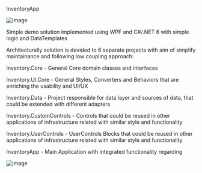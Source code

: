 InventoryApp 

![image](https://github.com/AndreasDeveloperCS/InventoryApp/assets/38625058/5e2c7c1b-0501-4b5d-931f-b4c43c5c616d)

Simple demo solution implemented using WPF and C#/.NET 6 with simple logic and DataTemplates


Architecturally solution is devided to 6 separate projects with aim of simplify maintainance and following low coupling approach:


Inventory.Core - General Core domain classes and interfaces


Inventory.UI.Core - General Styles, Converters and Behaviors that are enriching the usability and UI/UX


Inventory.Data - Project responsible for data layer and sources of data, that could be extended with different adapters


Inventory.CustomControls - Controls that could be reused in other applications of infrastructure related with similar style and functionality


Inventory.UserControls - UserControls Blocks that could be reused in other applications of infrastructure related with similar style and functionality 


InventoryApp - Main Application with integrated functionality regarding  

![image](https://github.com/AndreasDeveloperCS/InventoryApp/assets/38625058/486eb20a-7a46-448f-b495-4fa07df28140)
